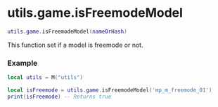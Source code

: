 # utils.game.isFreemodeModel

```lua
utils.game.isFreemodeModel(nameOrHash)
```
This function set if a model is freemode or not.

### Example
```lua
local utils = M("utils")

local isFreemode = utils.game.isFreemodeModel('mp_m_freemode_01')
print(isFreemode) -- Returns true
```